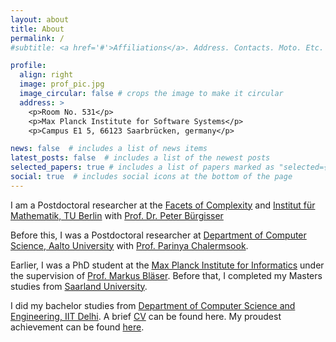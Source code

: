 ```yaml
---
layout: about
title: About
permalink: /
#subtitle: <a href='#'>Affiliations</a>. Address. Contacts. Moto. Etc.

profile:
  align: right
  image: prof_pic.jpg
  image_circular: false # crops the image to make it circular
  address: >
    <p>Room No. 531</p>
    <p>Max Planck Institute for Software Systems</p>
    <p>Campus E1 5, 66123 Saarbrücken, germany</p>

news: false  # includes a list of news items
latest_posts: false  # includes a list of the newest posts
selected_papers: true # includes a list of papers marked as "selected={true}"
social: true  # includes social icons at the bottom of the page
---
```


 I am a Postdoctoral researcher at the [Facets of Complexity](http://www.facetsofcomplexity.de/) and [Institut für Mathematik, TU Berlin](https://www.math.tu-berlin.de/) with [Prof. Dr. Peter Bürgisser](https://www.math.tu-berlin.de/fachgebiete_ag_diskalg/fachgebiet_algorithmische_algebra/v_menue/members/prof_dr_peter_buergisser/)

Before this,  I was a Postdoctoral researcher at [Department of Computer Science, Aalto University](https://www.aalto.fi/department-of-computer-science) with [Prof. Parinya Chalermsook](https://sites.google.com/site/parinyachalermsook/home).

 Earlier,  I was a PhD student at the [Max Planck Institute for Informatics](https://www.mpi-inf.mpg.de/departments/algorithms-complexity/) under the supervision of [Prof. Markus Bläser](https://www-cc.cs.uni-saarland.de/mblaeser/).    Before that, I completed my Masters studies from [Saarland University](https://www-cc.cs.uni-saarland.de/). 

 I did my bachelor studies from [Department of Computer Science and Engineering, IIT Delhi](http://www.cse.iitd.ernet.in/). A brief [CV](/cv/) can be found here. My proudest achievement can be found [here](https://www.strava.com/activities/1109380107).

